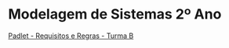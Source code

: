 # Modelagem de Sistemas 2º Ano

[Padlet - Requisitos e Regras - Turma B](https://padlet.com/deboramatipac/discussion-topic-goes-here-yd4fura5xbo8rfrt)
